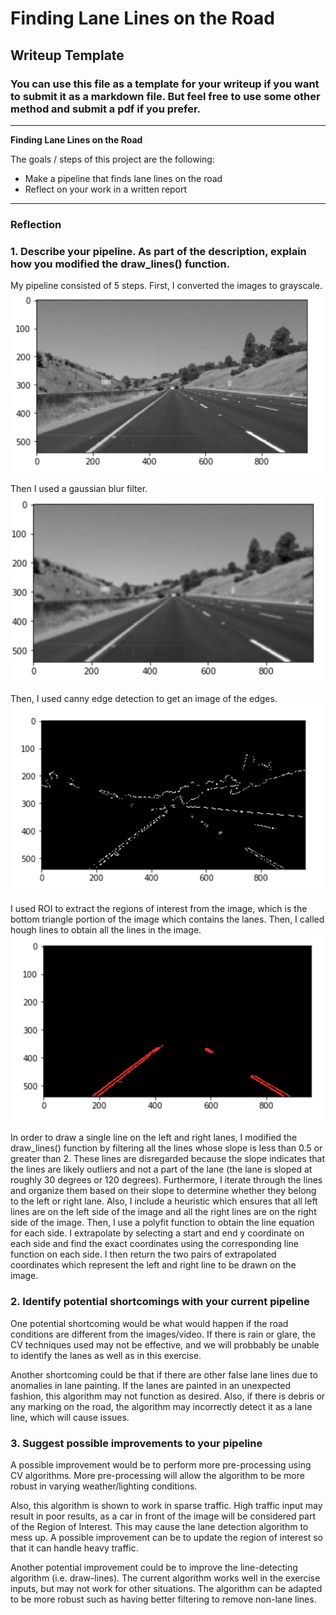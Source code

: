 # **Finding Lane Lines on the Road** 

## Writeup Template

### You can use this file as a template for your writeup if you want to submit it as a markdown file. But feel free to use some other method and submit a pdf if you prefer.

---

**Finding Lane Lines on the Road**

The goals / steps of this project are the following:
* Make a pipeline that finds lane lines on the road
* Reflect on your work in a written report


[//]: # (Image References)

[image1]: ./examples/grayscale.jpg "Grayscale"
[grayscale]: ./images/grayscale.jpg "Grayscale"
[gaussian]: ./images/gaussian.jpg "Gaussian"
[canny]: ./images/canny.jpg "Canny"
[hough]: ./images/hough.jpg "Hough"

---

### Reflection

### 1. Describe your pipeline. As part of the description, explain how you modified the draw_lines() function.

My pipeline consisted of 5 steps. First, I converted the images to grayscale.
![alt text][grayscale]  

Then I used a gaussian blur filter.
![alt text][gaussian]  
  
Then, I used canny edge detection to get an image of the edges. 
![alt text][canny]  
  
I used ROI to extract the regions of interest from the image, which is the bottom triangle portion of the image which contains the lanes. Then, I called hough lines to obtain all the lines in the image. 
![alt text][hough]  
  
In order to draw a single line on the left and right lanes, I modified the draw_lines() function by filtering all the lines whose slope is less than 0.5 or greater than 2. These lines are disregarded because the slope indicates that the lines are likely outliers and not a part of the lane (the lane is sloped at roughly 30 degrees or 120 degrees). Furthermore, I iterate through the lines and organize them based on their slope to determine whether they belong to the left or right lane. Also, I include a heuristic which ensures that all left lines are on the left side of the image and all the right lines are on the right side of the image. Then, I use a polyfit function to obtain the line equation for each side. I extrapolate by selecting a start and end y coordinate on each side and find the exact coordinates using the corresponding line function on each side. I then return the two pairs of extrapolated coordinates which represent the left and right line to be drawn on the image.


### 2. Identify potential shortcomings with your current pipeline


One potential shortcoming would be what would happen if the road conditions are different from the images/video. If there is rain or glare, the CV techniques used may not be effective, and we will probbably be unable to identify the lanes as well as in this exercise.

Another shortcoming could be that if there are other false lane lines due to anomalies in lane painting. If the lanes are painted in an unexpected fashion, this algorithm may not function as desired. Also, if there is debris or any marking on the road, the algorithm may incorrectly detect it as a lane line, which will cause issues.



### 3. Suggest possible improvements to your pipeline

A possible improvement would be to perform more pre-processing using CV algorithms. More pre-processing will allow the algorithm to be more robust in varying weather/lighting conditions.

Also, this algorithm is shown to work in sparse traffic. High traffic input may result in poor results, as a car in front of the image will be considered part of the Region of Interest. This may cause the lane detection algorithm to mess up. A possible improvement can be to update the region of interest so that it can handle heavy traffic.

Another potential improvement could be to improve the line-detecting algorithm (i.e. draw-lines). The current algorithm works well in the exercise inputs, but may not work for other situations. The algorithm can be adapted to be more robust such as having better filtering to remove non-lane lines.
